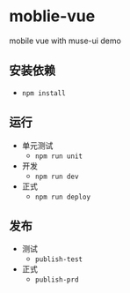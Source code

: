 # moblie-vue
mobile vue with muse-ui demo

## 安装依赖
* ```npm install```

## 运行
* 单元测试
    * ```npm run unit```
* 开发
    * ```npm run dev```
* 正式
    * ```npm run deploy```

## 发布
* 测试
    * ```publish-test```
* 正式
    * ```publish-prd```